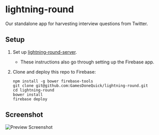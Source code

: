# lightning-round
Our standalone app for harvesting interview questions from Twitter.

## Setup
1. Set up [lightning-round-server](https://github.com/GamesDoneQuick/lightning-round-server).
	- These instructions also go through setting up the Firebase app.
2. Clone and deploy this repo to Firebase:
  
	```
	npm install -g bower firebase-tools
	git clone git@github.com:GamesDoneQuick/lightning-round.git
	cd lightning-round
	bower install
	firebase deploy
	```

## Screenshot
![Preview Screenshot](https://i.imgur.com/9bNR49G.png)
